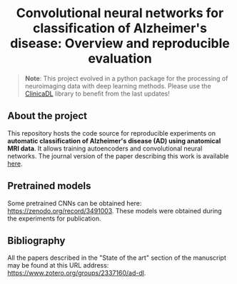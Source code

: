 <h1 align="center">
  Convolutional neural networks for classification of Alzheimer's disease: Overview and reproducible evaluation
</h1>

> **Note**: This project evolved in a python package for the processing of neuroimaging data
> with deep learning methods. Please use the [ClinicaDL](https://github.com/aramis-lab/clinicadl)
> library to benefit from the last updates!


## About the project

This repository hosts the code source for reproducible experiments on
**automatic classification of Alzheimer's disease (AD) using anatomical MRI
data**.
It allows training autoencoders and convolutional neural networks.
The journal version of the paper describing this work is available
[here](https://doi.org/10.1016/j.media.2020.101694).

## Pretrained models

Some pretrained CNNs can be obtained here:
<https://zenodo.org/record/3491003>.
These models were obtained during the experiments for publication.

## Bibliography

All the papers described in the "State of the art" section of the manuscript may
be found at this URL address: <https://www.zotero.org/groups/2337160/ad-dl>.